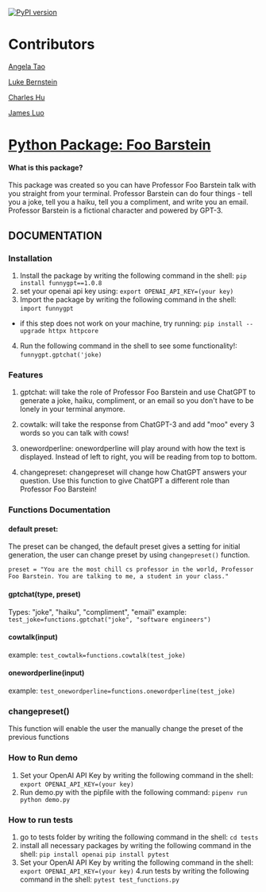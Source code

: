 [![PyPI version](https://badge.fury.io/py/funnygpt.svg)](https://badge.fury.io/py/funnygpt)

# Contributors
[Angela Tao](https://github.com/xinrantaoangela)

[Luke Bernstein](https://github.com/lnbernstein)

[Charles Hu](https://github.com/comeom)

[James Luo](https://github.com/jamesluo802)

# [Python Package: Foo Barstein](https://pypi.org/project/funnygpt/1.0.8/)
#### What is this package?
This package was created so you can have Professor Foo Barstein talk with you straight from your terminal. Professor Barstein can do four things - tell you a joke, tell you a haiku, tell you a compliment, and write you an email. Professor Barstein is a fictional character and powered by GPT-3.

## DOCUMENTATION
### Installation
1. Install the package by writing the following command in the shell:
  ```pip install funnygpt==1.0.8```
2. set your openai api key using:
   ```export OPENAI_API_KEY=(your key)```
3. Import the package by writing the following command in the shell:
  ```import funnygpt```
  - if this step does not work on your machine, try running:
  ```pip install --upgrade httpx httpcore```
4. Run the following command in the shell to see some functionality!:
  ```funnygpt.gptchat('joke)```

### Features
1. gptchat: will take the role of Professor Foo Barstein and use ChatGPT to generate a joke, haiku, compliment, or an email so you don't have to be lonely in your terminal anymore. 

2. cowtalk: will take the response from ChatGPT-3 and add "moo" every 3 words so you can talk with cows!
  
3. onewordperline: onewordperline will play around with how the text is displayed. Instead of left to right, you will be reading from top to bottom. 

4. changepreset: changepreset will change how ChatGPT answers your question. Use this function to give ChatGPT a different role than Professor Foo Barstein! 

### Functions Documentation
#### default preset:
  The preset can be changed, the default preset gives a setting for initial generation, the user can change preset by using ```changepreset()``` function.
  
   ```preset = "You are the most chill cs professor in the world, Professor Foo Barstein. You are talking to me, a student in your class."```
#### gptchat(type, preset)
  Types: "joke", "haiku", "compliment", "email"
  example: ```test_joke=functions.gptchat("joke", "software engineers")```

#### cowtalk(input)
  example: ```test_cowtalk=functions.cowtalk(test_joke)```

#### onewordperline(input)
  example: ```test_onewordperline=functions.onewordperline(test_joke)```

### changepreset()
  This function will enable the user the manually change the preset of the previous functions
  
### How to Run demo
1. Set your OpenAI API Key by writing the following command in the shell:
  ```export OPENAI_API_KEY=(your key)```
2. Run demo.py with the pipfile with the following command:
  ```pipenv run python demo.py```

### How to run tests
1. go to tests folder by writing the following command in the shell:
   ```cd tests```
2. install all necessary packages by writing the following command in the shell:
   ```pip install openai```
   ```pip install pytest```
3. Set your OpenAI API Key by writing the following command in the shell:
  ```export OPENAI_API_KEY=(your key)```
4.run tests by writing the following command in the shell:
  ```pytest test_functions.py```

